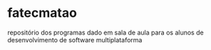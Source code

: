 # fatecmatao
repositório dos programas dado em sala de aula para os alunos de desenvolvimento de software multiplataforma
